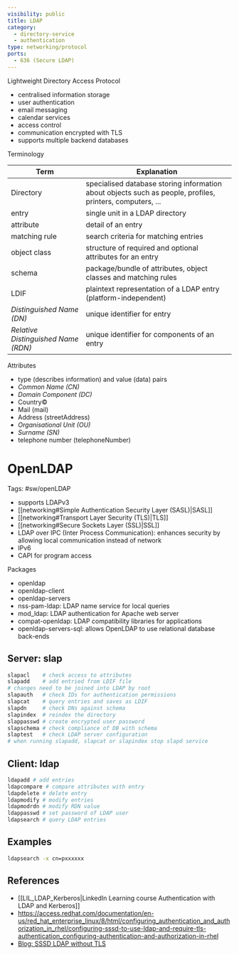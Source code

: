 ```yaml
---
visibility: public
title: LDAP
category:
  - directory-service
  - authentication
type: networking/protocol
ports:
  - 636 (Secure LDAP)
---
```

Lightweight Directory Access Protocol

- centralised information storage
- user authentication
- email messaging
- calendar services
- access control
- communication encrypted with TLS
- supports multiple backend databases

Terminology

Term | Explanation
-|-
Directory | specialised database storing information about objects such as people, profiles, printers, computers, ...
entry | single unit in a LDAP directory
attribute | detail of an entry
matching rule | search criteria for matching entries
object class | structure of required and optional attributes for an entry
schema | package/bundle of attributes, object classes and matching rules
LDIF | plaintext representation of a LDAP entry (platform-independent)
*Distinguished Name (DN)* | unique identifier for entry
*Relative Distinguished Name (RDN)* | unique identifier for components of an entry

Attributes

- type (describes information) and value (data) pairs
- *Common Name (CN)*
- *Domain Component (DC)*
- Country©
- Mail (mail)
- Address (streetAddress)
- *Organisational Unit (OU)*
- *Surname (SN)*
- telephone number (telephoneNumber)

# OpenLDAP

Tags: #sw/openLDAP

- supports LDAPv3
- [[networking#Simple Authentication Security Layer (SASL)|SASL]]
- [[networking#Transport Layer Security (TLS)|TLS]]
- [[networking#Secure Sockets Layer (SSL)|SSL]]
- LDAP over IPC (Inter Process Communication): enhances security by allowing local communication instead of network
- IPv6
- CAPI for program access

Packages

- openldap
- openldap-client
- openldap-servers
- nss-pam-ldap: LDAP name service for local queries
- mod_ldap: LDAP authentication for Apache web server
- compat-openldap: LDAP compatibility libraries for applications
- openldap-servers-sql: allows OpenLDAP to use relational database back-ends

## Server: slap

```bash
slapacl    # check access to attributes
slapadd    # add entried from LDIF file
# changes need to be joined into LDAP by root
slapauth   # check IDs for authentication permissions
slapcat    # query entries and saves as LDIF
slapdn     # check DNs against schema
slapindex  # reindex the directory
slappasswd # create encrypted user password
slapschema # check compliance of DB with schema
slaptest   # check LDAP server configuration
# when running slapadd, slapcat or slapindex stop slapd service
```

## Client: ldap

```bash
ldapadd # add entries
ldapcompare # compare attributes with entry
ldapdelete # delete entry
ldapmodify # modify entries
ldapmodrdn # modify RDN value
ldappasswd # set password of LDAP user
ldapsearch # query LDAP entries
```

## Examples

```bash
ldapsearch -x cn=pxxxxxx
```

## References

- [[LIL_LDAP_Kerberos|LinkedIn Learning course Authentication with LDAP and Kerberos]]
- <https://access.redhat.com/documentation/en-us/red_hat_enterprise_linux/8/html/configuring_authentication_and_authorization_in_rhel/configuring-sssd-to-use-ldap-and-require-tls-authentication_configuring-authentication-and-authorization-in-rhel>
- [Blog: SSSD LDAP without TLS](https://www.analogous.dev/blog/sssd-without-tls/)
